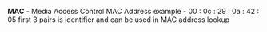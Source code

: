 **MAC** - Media Access Control
MAC Address example - 00 : 0c : 29 : 0a : 42 : 05
first 3 pairs is identifier and can be used in MAC address lookup